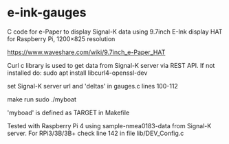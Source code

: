 # e-ink-gauges
C code for e-Paper to display Signal-K data using
9.7inch E-Ink display HAT for Raspberry Pi, 1200×825 resolution

https://www.waveshare.com/wiki/9.7inch_e-Paper_HAT

Curl c library is used to get data from Signal-K server via REST API. If not installed do:
sudo apt install libcurl4-openssl-dev

set Signal-K server url and 'deltas' in gauges.c lines 100-112

make
run sudo ./myboat 

'myboad' is defined as TARGET in Makefile

Tested with Raspberry Pi 4 using sample-nmea0183-data from Signal-K server.
For RPi3/3B/3B+ check line 142 in file lib/DEV_Config.c 
